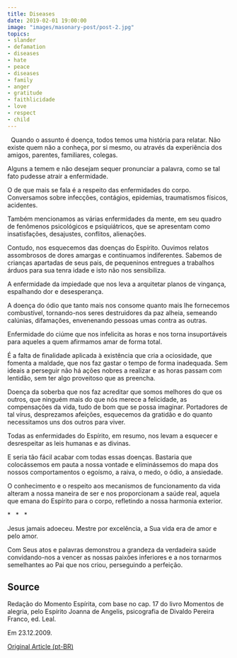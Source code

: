 ```yaml
---
title: Diseases
date: 2019-02-01 19:00:00
image: "images/masonary-post/post-2.jpg"
topics: 
- slander
- defamation
- diseases
- hate
- peace
- diseases
- family
- anger
- gratitude
- faithlicidade
- love
- respect
- child
---
```

 
Quando o assunto é doença, todos temos uma história para relatar. Não existe
quem não a conheça, por si mesmo, ou através da experiência dos amigos,
parentes, familiares, colegas.

Alguns a temem e não desejam sequer pronunciar a palavra, como se tal fato
pudesse atrair a enfermidade.

O de que mais se fala é a respeito das enfermidades do corpo. Conversamos sobre
infecções, contágios, epidemias, traumatismos físicos, acidentes.

Também mencionamos as várias enfermidades da mente, em seu quadro de fenômenos
psicológicos e psiquiátricos, que se apresentam como insatisfações, desajustes,
conflitos, alienações.

Contudo, nos esquecemos das doenças do Espírito. Ouvimos relatos assombrosos de
dores amargas e continuamos indiferentes. Sabemos de crianças apartadas de seus
pais, de pequeninos entregues a trabalhos árduos para sua tenra idade e isto
não nos sensibiliza.

A enfermidade da impiedade que nos leva a arquitetar planos de vingança,
espalhando dor e desesperança.

A doença do ódio que tanto mais nos consome quanto mais lhe fornecemos
combustível, tornando-nos seres destruidores da paz alheia, semeando calúnias,
difamações, envenenando pessoas umas contra as outras.

Enfermidade do ciúme que nos infelicita as horas e nos torna insuportáveis para
aqueles a quem afirmamos amar de forma total.

É a falta de finalidade aplicada à existência que cria a ociosidade, que
fomenta a maldade, que nos faz gastar o tempo de forma inadequada. Sem ideais a
perseguir não há ações nobres a realizar e as horas passam com lentidão, sem
ter algo proveitoso que as preencha.

Doença da soberba que nos faz acreditar que somos melhores do que os outros,
que ninguém mais do que nós merece a felicidade, as compensações da vida, tudo
de bom que se possa imaginar. Portadores de tal vírus, desprezamos afeições,
esquecemos da gratidão e do quanto necessitamos uns dos outros para viver.

Todas as enfermidades do Espírito, em resumo, nos levam a esquecer e
desrespeitar as leis humanas e as divinas.

E seria tão fácil acabar com todas essas doenças. Bastaria que colocássemos em
pauta a nossa vontade e eliminássemos do mapa dos nossos comportamentos o
egoísmo, a raiva, o medo, o ódio, a ansiedade.

O conhecimento e o respeito aos mecanismos de funcionamento da vida alteram a
nossa maneira de ser e nos proporcionam a saúde real, aquela que emana do
Espírito para o corpo, refletindo a nossa harmonia exterior.

*   *   *

Jesus jamais adoeceu. Mestre por excelência, a Sua vida era de amor e pelo
amor.

Com Seus atos e palavras demonstrou a grandeza da verdadeira saúde
convidando-nos a vencer as nossas paixões inferiores e a nos tornarmos
semelhantes ao Pai que nos criou, perseguindo a perfeição.

## Source
Redação do Momento Espírita, com base no cap. 17 do livro
Momentos de alegria, pelo Espírito Joanna de Angelis,
psicografia de Divaldo Pereira Franco, ed. Leal.

Em 23.12.2009.

[Original Article (pt-BR)](http://momento.com.br/pt/ler_texto.php?id=226)

